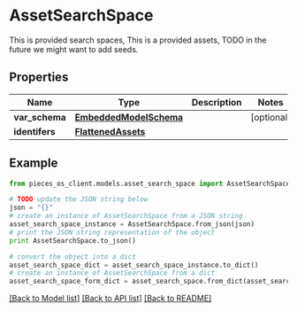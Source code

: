 # AssetSearchSpace

This is provided search spaces, This is a provided assets, TODO in the future we might want to add seeds.

## Properties

Name | Type | Description | Notes
------------ | ------------- | ------------- | -------------
**var_schema** | [**EmbeddedModelSchema**](EmbeddedModelSchema) |  | [optional] 
**identifers** | [**FlattenedAssets**](FlattenedAssets) |  | 

## Example

```python
from pieces_os_client.models.asset_search_space import AssetSearchSpace

# TODO update the JSON string below
json = "{}"
# create an instance of AssetSearchSpace from a JSON string
asset_search_space_instance = AssetSearchSpace.from_json(json)
# print the JSON string representation of the object
print AssetSearchSpace.to_json()

# convert the object into a dict
asset_search_space_dict = asset_search_space_instance.to_dict()
# create an instance of AssetSearchSpace from a dict
asset_search_space_form_dict = asset_search_space.from_dict(asset_search_space_dict)
```
[[Back to Model list]](../README#documentation-for-models) [[Back to API list]](../README#documentation-for-api-endpoints) [[Back to README]](../README)


